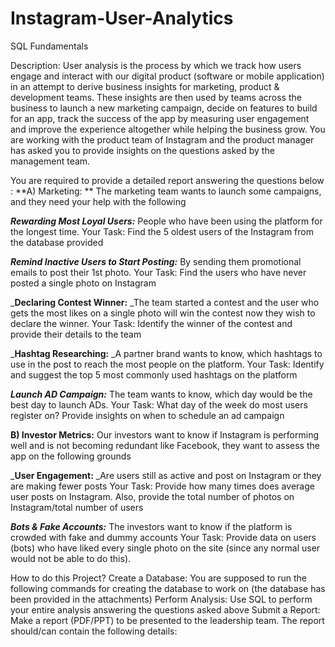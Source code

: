 # Instagram-User-Analytics
SQL Fundamentals


Description:
User analysis is the process by which we track how users engage and interact with our digital product (software or mobile application) in an attempt to derive business insights for marketing, product & development teams.
These insights are then used by teams across the business to launch a new marketing campaign, decide on features to build for an app, track the success of the app by measuring user engagement and improve the experience altogether while helping the business grow.
You are working with the product team of Instagram and the product manager has asked you to provide insights on the questions asked by the management team.

You are required to provide a detailed report answering the questions below :
**A) Marketing: **
The marketing team wants to launch some campaigns, and they need your help with the following

_**Rewarding Most Loyal Users:**_ People who have been using the platform for the longest time.
Your Task: Find the 5 oldest users of the Instagram from the database provided

_**Remind Inactive Users to Start Posting:**_ By sending them promotional emails to post their 1st photo.
Your Task: Find the users who have never posted a single photo on Instagram

_**Declaring Contest Winner:** _The team started a contest and the user who gets the most likes on a single photo will win the contest now they wish to declare the winner.
Your Task: Identify the winner of the contest and provide their details to the team

_**Hashtag Researching:** _A partner brand wants to know, which hashtags to use in the post to reach the most people on the platform.
Your Task: Identify and suggest the top 5 most commonly used hashtags on the platform

_**Launch AD Campaign:**_ The team wants to know, which day would be the best day to launch ADs.
Your Task: What day of the week do most users register on? Provide insights on when to schedule an ad campaign

**B) Investor Metrics:** 
Our investors want to know if Instagram is performing well and is not becoming redundant like Facebook, they want to assess the app on the following grounds

_**User Engagement:** _Are users still as active and post on Instagram or they are making fewer posts
Your Task: Provide how many times does average user posts on Instagram. Also, provide the total number of photos on Instagram/total number of users

_**Bots & Fake Accounts:**_ The investors want to know if the platform is crowded with fake and dummy accounts
Your Task: Provide data on users (bots) who have liked every single photo on the site (since any normal user would not be able to do this).

How to do this Project?
Create a Database: You are supposed to run the following commands for creating the database to work on (the database has been provided in the attachments)
Perform Analysis: Use SQL to perform your entire analysis answering the questions asked above
Submit a Report: Make a report (PDF/PPT) to be presented to the leadership team. The report should/can contain the following details:
